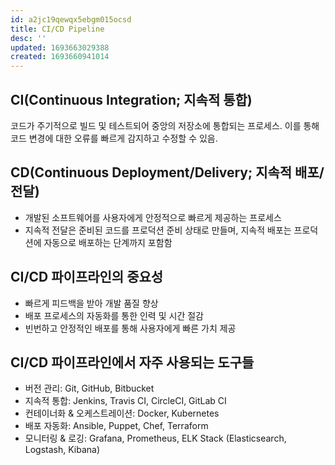 ```yaml
---
id: a2jc19qewqx5ebgm015ocsd
title: CI/CD Pipeline
desc: ''
updated: 1693663029388
created: 1693660941014
---
```


## CI(Continuous Integration; 지속적 통합)
코드가 주기적으로 빌드 및 테스트되어 중앙의 저장소에 통합되는 프로세스. 이를 통해 코드 변경에 대한 오류를 빠르게 감지하고 수정할 수 있음.

## CD(Continuous Deployment/Delivery; 지속적 배포/전달)
- 개발된 소프트웨어를 사용자에게 안정적으로 빠르게 제공하는 프로세스
- 지속적 전달은 준비된 코드를 프로덕션 준비 상태로 만들며, 지속적 배포는 프로덕션에 자동으로 배포하는 단계까지 포함함

## CI/CD 파이프라인의 중요성
- 빠르게 피드백을 받아 개발 품질 향상
- 배포 프로세스의 자동화를 통한 인력 및 시간 절감
- 빈번하고 안정적인 배포를 통해 사용자에게 빠른 가치 제공

## CI/CD 파이프라인에서 자주 사용되는 도구들
- 버전 관리: Git, GitHub, Bitbucket
- 지속적 통합: Jenkins, Travis CI, CircleCI, GitLab CI
- 컨테이너화 & 오케스트레이션: Docker, Kubernetes
- 배포 자동화: Ansible, Puppet, Chef, Terraform
- 모니터링 & 로깅: Grafana, Prometheus, ELK Stack (Elasticsearch, Logstash, Kibana)